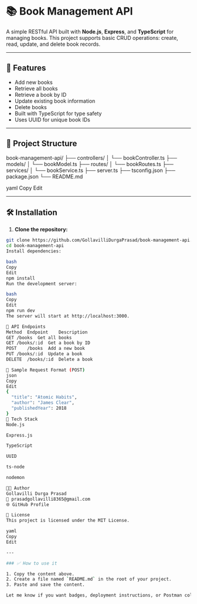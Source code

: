# 📚 Book Management API

A simple RESTful API built with **Node.js**, **Express**, and **TypeScript** for managing books. This project supports basic CRUD operations: create, read, update, and delete book records.

---

## 🚀 Features

- Add new books
- Retrieve all books
- Retrieve a book by ID
- Update existing book information
- Delete books
- Built with TypeScript for type safety
- Uses UUID for unique book IDs

---

## 📁 Project Structure

book-management-api/
├── controllers/
│ └── bookController.ts
├── models/
│ └── bookModel.ts
├── routes/
│ └── bookRoutes.ts
├── services/
│ └── bookService.ts
├── server.ts
├── tsconfig.json
├── package.json
└── README.md

yaml
Copy
Edit

---

## 🛠️ Installation

1. **Clone the repository:**

```bash
git clone https://github.com/GollavilliDurgaPrasad/book-management-api.git
cd book-management-api
Install dependencies:

bash
Copy
Edit
npm install
Run the development server:

bash
Copy
Edit
npm run dev
The server will start at http://localhost:3000.

🧪 API Endpoints
Method	Endpoint	Description
GET	/books	Get all books
GET	/books/:id	Get a book by ID
POST	/books	Add a new book
PUT	/books/:id	Update a book
DELETE	/books/:id	Delete a book

📌 Sample Request Format (POST)
json
Copy
Edit
{
  "title": "Atomic Habits",
  "author": "James Clear",
  "publishedYear": 2018
}
🧩 Tech Stack
Node.js

Express.js

TypeScript

UUID

ts-node

nodemon

👨‍💻 Author
Gollavilli Durga Prasad
📧 prasadgollavilli8365@gmail.com
🌐 GitHub Profile

📝 License
This project is licensed under the MIT License.

yaml
Copy
Edit

---

### ✅ How to use it

1. Copy the content above.
2. Create a file named `README.md` in the root of your project.
3. Paste and save the content.

Let me know if you want badges, deployment instructions, or Postman collection setup added!







